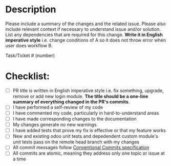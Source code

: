 # Description

Please include a summary of the changes and the related issue. Please also include relevant context if necessary to understand issue and/or solution.
List any dependencies that are required for this change. **Write it in English imperative style** i.e. change conditions of A so it does not throw error when user does workflow B. 

Task/Ticket # (number)


# Checklist:

- [ ] PR title is written in English imperative style i.e. fix something, upgrade, remove or add new login module. **The title should be a one-line summary of everything changed in the PR's commits**.
- [ ] I have performed a self-review of my code
- [ ] I have commented my code, particularly in hard-to-understand areas
- [ ] I have made corresponding changes to the documentation
- [ ] My changes generate no new warnings
- [ ] I have added tests that prove my fix is effective or that my feature works
- [ ] New and existing odoo unit tests and depedendent custom module's unit tests pass on the remote head branch with my changes
- [ ] All commit messages follow [Conventional Commits specification](https://www.conventionalcommits.org/en/v1.0.0/#summary)
- [ ] All commits are atomic, meaning they address only one topic or issue at a time
